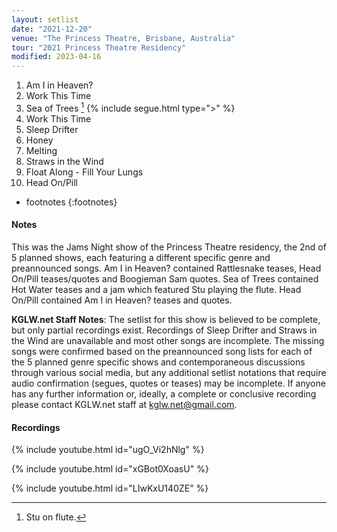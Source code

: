 ```yaml
---
layout: setlist
date: "2021-12-20"
venue: "The Princess Theatre, Brisbane, Australia"
tour: "2021 Princess Theatre Residency"
modified: 2023-04-16
---
```



 1. Am I in Heaven?
 2. Work This Time
 3. Sea of Trees
    [^1]
    {% include segue.html type=">" %}
 4. Work This Time
 5. Sleep Drifter
 6. Honey
 7. Melting
 8. Straws in the Wind
 9. Float Along - Fill Your Lungs
 10. Head On/Pill

<!--snippet-->
* footnotes
{:footnotes}
[^1]: Stu on flute.

#### Notes
This was the Jams Night show of the Princess Theatre residency, the 2nd of 5 planned shows, each featuring a different specific genre and preannounced songs.  Am I in Heaven? contained Rattlesnake teases, Head On/Pill teases/quotes and Boogieman Sam quotes.  Sea of Trees contained Hot Water teases and a jam which featured Stu playing the flute.  Head On/Pill contained Am I in Heaven? teases and quotes.

**KGLW.net Staff Notes**: The setlist for this show is believed to be complete, but only partial recordings exist. Recordings of Sleep Drifter and Straws in the Wind are unavailable and most other songs are incomplete.  The missing songs were confirmed based on the preannounced song lists for each of the 5 planned genre specific shows and contemporaneous discussions through various social media, but any additional setlist notations that require audio confirmation (segues, quotes or teases) may be incomplete. If anyone has any further information or, ideally, a complete or conclusive recording please contact KGLW.net staff at kglw.net@gmail.com.

 

#### Recordings

{% include youtube.html id="ugO_Vi2hNlg" %}

{% include youtube.html id="xGBot0XoasU" %}

{% include youtube.html id="LIwKxU140ZE" %}
